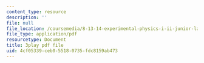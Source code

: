 ```yaml
---
content_type: resource
description: ''
file: null
file_location: /coursemedia/8-13-14-experimental-physics-i-ii-junior-lab-fall-2016-spring-2017/4cf05339ceb055180735fdc8159ab473_fSxEbNrIj2M.pdf
file_type: application/pdf
resourcetype: Document
title: 3play pdf file
uid: 4cf05339-ceb0-5518-0735-fdc8159ab473
---
```

